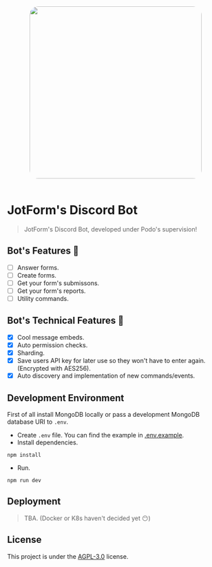 <div align="center">
  <img src="https://www.jotform.com/resources/assets/podo/podo_4.png" width="400px" height="auto" style="border-radius:5%">
</div>
<br/ >

# JotForm's Discord Bot

> JotForm's Discord Bot, developed under Podo's supervision! 

## Bot's Features 📝

- [ ] Answer forms.
- [ ] Create forms.
- [ ] Get your form's submissons.
- [ ] Get your form's reports.
- [ ] Utility commands.

## Bot's Technical Features 💠

- [x] Cool message embeds.
- [x] Auto permission checks.
- [x] Sharding.
- [x] Save users API key for later use so they won't have to enter again. (Encrypted with AES256).
- [x] Auto discovery and implementation of new commands/events.  

## Development Environment

First of all install MongoDB locally or pass a development MongoDB database URI to `.env`.


- Create `.env` file. You can find the example in [.env.example](.env.example).
- Install dependencies.

`npm install`

- Run.

`npm run dev`

## Deployment

> TBA. (Docker or K8s haven't decided yet 😶)

## License

This project is under the [AGPL-3.0](LICENSE.md) license.